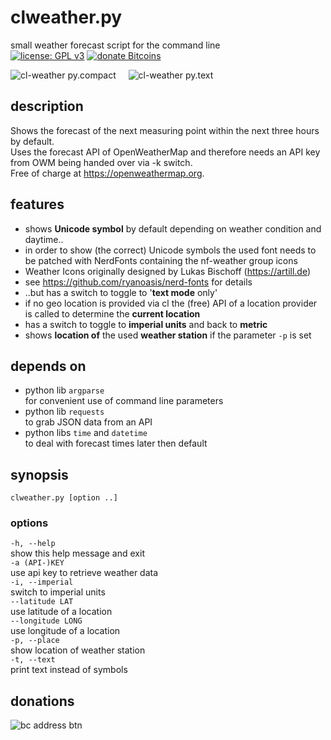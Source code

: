 # clweather.py  
small weather forecast script for the command line  
[![license: GPL v3](https://img.shields.io/badge/license-GPL--3.0-3da638.svg?style=flat-square&logo=gnu)](https://opensource.org/licenses/GPL-3.0) 
[![donate Bitcoins](https://img.shields.io/badge/donate-Bitcoin-f79413.svg?style=flat-square&logo=bitcoin)](#donations)  
  
  ![cl-weather py.compact](https://raw.githubusercontent.com/0vv1/Oystagony/assets/scrot/20191122_cl-weather.py_compact_tint2.png) &nbsp; &nbsp; ![cl-weather py.text](https://raw.githubusercontent.com/0vv1/Oystagony/assets/scrot/20191122_cl-weather.py_text_tint2.png)  
  
## description
Shows the forecast of the next measuring point within the next three hours by default.  
Uses the forecast API of OpenWeatherMap and therefore needs an API key from OWM being handed over via -k switch.  
Free of charge at https://openweathermap.org.  

## features
 * shows __Unicode symbol__ by default depending on weather condition and daytime..  
 * in order to show (the correct) Unicode symbols the used font needs to be patched with NerdFonts containing the nf-weather group icons  
 * Weather Icons originally designed by Lukas Bischoff (https://artill.de)  
 * see https://github.com/ryanoasis/nerd-fonts for details  
 * ..but has a switch to toggle to '__text mode__ only'  
 * if no geo location is provided via cl the (free) API of a location provider is called to determine the __current location__  
 * has a switch to toggle to __imperial units__ and back to __metric__  
 * shows __location of__ the used __weather station__ if the parameter `-p` is set

## depends on
*   python lib `argparse`  
    for convenient use of command line parameters  
*   python lib `requests`  
    to grab JSON data from an API  
*   python libs `time` and `datetime`  
    to deal with forecast times later then default  

## synopsis
`clweather.py [option ..]`

### options
`-h, --help`  
    show this help message and exit  
`-a (API-)KEY`  
    use api key to retrieve weather data  
`-i, --imperial`  
    switch to imperial units  
`--latitude LAT`  
    use latitude of a location  
`--longitude LONG`  
    use longitude of a location  
`-p, --place`  
    show location of weather station  
`-t, --text`  
    print text instead of symbols  

## donations
![bc address btn](https://raw.githubusercontent.com/0vv1/Oystagony/assets/button/bc-add.png)  

